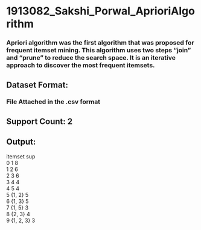 # 1913082_Sakshi_Porwal_AprioriAlgorithm
### Apriori algorithm was the first algorithm that was proposed for frequent itemset mining. This algorithm uses two steps “join” and “prune” to reduce the search space. It is an iterative approach to discover the most frequent itemsets.
  
## Dataset Format: 
  ### File Attached in the .csv format

## Support Count: 2

## Output: 	
  itemset    	sup<br>
0	  1	          8<br>
1	  2	          6<br>
2	  3	          6<br>
3	  4    	      4<br>
4	  5	          4<br>
5	  {1, 2}	    5<br>
6	  {1, 3}	    5<br>
7	  {1, 5}	    3<br>
8	  {2, 3}	    4<br>
9	  {1, 2, 3}	  3<br>
